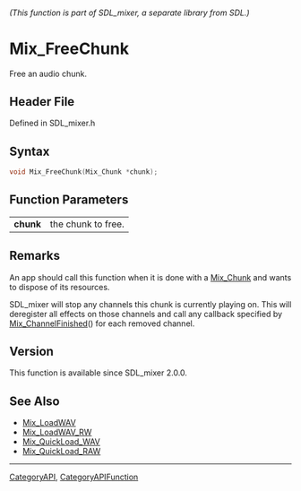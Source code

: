 ###### (This function is part of SDL_mixer, a separate library from SDL.)
# Mix_FreeChunk

Free an audio chunk.

## Header File

Defined in SDL_mixer.h

## Syntax

```c
void Mix_FreeChunk(Mix_Chunk *chunk);

```

## Function Parameters

|               |                    |
| ------------- | ------------------ |
| **chunk**     | the chunk to free. |

## Remarks

An app should call this function when it is done with a
[Mix_Chunk](Mix_Chunk) and wants to dispose of its resources.

SDL_mixer will stop any channels this chunk is currently playing on. This
will deregister all effects on those channels and call any callback
specified by [Mix_ChannelFinished](Mix_ChannelFinished)() for each removed
channel.

## Version

This function is available since SDL_mixer 2.0.0.

## See Also

- [Mix_LoadWAV](Mix_LoadWAV)
- [Mix_LoadWAV_RW](Mix_LoadWAV_RW)
- [Mix_QuickLoad_WAV](Mix_QuickLoad_WAV)
- [Mix_QuickLoad_RAW](Mix_QuickLoad_RAW)

----
[CategoryAPI](CategoryAPI), [CategoryAPIFunction](CategoryAPIFunction)

